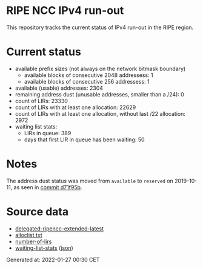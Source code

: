 # RIPE NCC IPv4 run-out
This repository tracks the current status of IPv4 run-out in the RIPE region.

# Current status
- available prefix sizes (not always on the network bitmask boundary)
  - available blocks of consecutive 2048 addressess: 1
  - available blocks of consecutive 256 addressess: 1
- available (usable) addresses: 2304
- remaining address dust (unusable addresses, smaller than a /24): 0
- count of LIRs: 23330
- count of LIRs with at least one allocation: 22629
- count of LIRs with at least one allocation, without last /22 allocation: 2972
- waiting list stats:
  - LIRs in queue: 389
  - days that first LIR in queue has been waiting: 50

# Notes
The address dust status was moved from `available` to `reserved` on 2019-10-11, as seen in [commit d71f95b](https://github.com/zajdee/ripe-ncc-ipv4-runout/commit/d71f95b1f7c9f639556e395e4ad0f41e54834954).

# Source data
- [delegated-ripencc-extended-latest](https://ftp.ripe.net/pub/stats/ripencc/delegated-ripencc-extended-latest)
- [alloclist.txt](https://ftp.ripe.net/pub/stats/ripencc/membership/alloclist.txt)
- [number-of-lirs](https://labs.ripe.net/statistics/number-of-lirs)
- [waiting-list-stats](https://www.ripe.net/manage-ips-and-asns/ipv4/ipv4-waiting-list) ([json](https://www-static.ripe.net/dynamic/ipv4-waiting-list/stats.json))

Generated at: 2022-01-27 00:30 CET

